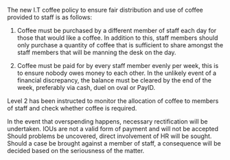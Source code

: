 The new I.T coffee policy to ensure fair distribution and use of coffee provided to staff is as follows: 

1. Coffee must be purchased by a different member of staff each day for those that would like a coffee. In addition to this, staff members should only purchase a quantity of coffee that is sufficient to share amongst the staff members that will be manning the desk on the day.

2. Coffee must be paid for by every staff member evenly per week, this is to ensure nobody owes money to each other. In the unlikely event of a financial discrepancy, the balance must be cleared by the end of the week, preferably via cash, duel on oval or PayID.

Level 2 has been instructed to monitor the allocation of coffee to members of staff and check whether coffee is required.

In the event that overspending happens, necessary rectification will be undertaken.
IOUs are not a valid form of payment and will not be accepted
Should problems be uncovered, direct involvement of HR will be sought.
Should a case be brought against a member of staff, a consequence will be decided based on the seriousness of the matter.
